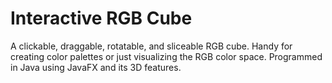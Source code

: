 # Interactive RGB Cube

A clickable, draggable, rotatable, and sliceable RGB cube. Handy for creating color palettes or just visualizing the RGB color space. Programmed in Java using JavaFX and its 3D features.